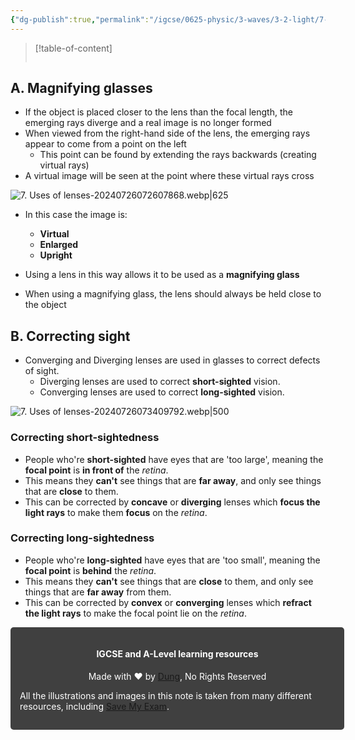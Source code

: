 ```yaml
---
{"dg-publish":true,"permalink":"/igcse/0625-physic/3-waves/3-2-light/7-uses-of-lenses/","tags":["IGCSE","Physics"],"noteIcon":""}
---
```


> [!table-of-content]
> ```table-of-contents
> ```

## A. Magnifying glasses
- If the object is placed closer to the lens than the focal length, the emerging rays diverge and a real image is no longer formed
- When viewed from the right-hand side of the lens, the emerging rays appear to come from a point on the left
    - This point can be found by extending the rays backwards (creating virtual rays)
- A virtual image will be seen at the point where these virtual rays cross

![7. Uses of lenses-20240726072607868.webp|625](/img/user/IGCSE/0625%20-%20Physic/3.%20Waves/3.2.%20Light/Resources/7.%20Uses%20of%20lenses-20240726072607868.webp)

- In this case the image is:
	- **Virtual**
	- **Enlarged**
	- **Upright**

- Using a lens in this way allows it to be used as a **magnifying glass**
- When using a magnifying glass, the lens should always be held close to the object

## B. Correcting sight
- Converging and Diverging lenses are used in glasses to correct defects of sight.
	- Diverging lenses are used to correct **short-sighted** vision.
	- Converging lenses are used to correct **long-sighted** vision.

![7. Uses of lenses-20240726073409792.webp|500](/img/user/IGCSE/0625%20-%20Physic/3.%20Waves/3.2.%20Light/Resources/7.%20Uses%20of%20lenses-20240726073409792.webp)

### Correcting short-sightedness
- People who're **short-sighted** have eyes that are 'too large', meaning the **focal point** is **in front of** the *retina*.
- This means they **can't** see things that are **far away**, and only see things that are **close** to them.
- This can be corrected by **concave** or **diverging** lenses which **focus the light rays** to make them **focus** on the *retina*.

### Correcting long-sightedness
- People who're **long-sighted** have eyes that are 'too small', meaning the **focal point** is **behind** the *retina*.
- This means they **can't** see things that are **close** to them, and only see things that are **far away** from them.
- This can be corrected by **convex** or **converging** lenses which **refract the light rays** to make the focal point lie on the *retina*.


<div class="transclusion internal-embed is-loaded"><div class="markdown-embed">





<div style="background-color: #404040; padding:15px; border-radius: 5px; color: #fff; width: 100%">
<h4 style="text-align: center">IGCSE and A-Level learning resources</h4>
<p style="text-align: center">Made with ♥ by <a href="https://www.facebook.com/luong.tuandung.3/" target="_blank">Dung</a>, No Rights Reserved</p>
<p>All the illustrations and images in this note is taken from many different resources, including <a href="https://www.savemyexams.com/" target="_blank">Save My Exam</a>.</p>
</div>


</div></div>
